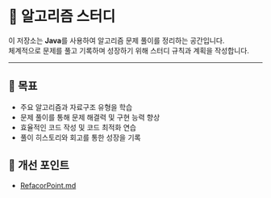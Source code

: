 # 🚀 알고리즘 스터디

이 저장소는 **Java**를 사용하여 알고리즘 문제 풀이를 정리하는 공간입니다.  
체계적으로 문제를 풀고 기록하며 성장하기 위해 스터디 규칙과 계획을 작성합니다.

---

## 📝 목표

- 주요 알고리즘과 자료구조 유형을 학습
- 문제 풀이를 통해 문제 해결력 및 구현 능력 향상
- 효율적인 코드 작성 및 코드 최적화 연습
- 풀이 히스토리와 회고를 통한 성장을 기록

## 📌 개선 포인트

- [RefacorPoint.md](WIKI/RefacorPoint.md)
